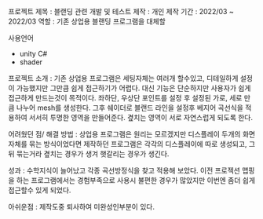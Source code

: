 프로젝트 제목 : 블랜딩 관련 개발 및 테스트
제작 : 개인
제작 기간 : 2022/03 ~ 2022/03
역할 : 기존 상업용 블랜딩 프로그램을 대체할 

사용언어
- unity C#
- shader

프로젝트 소개 : 
기존 상업용 프로그램은 세팅자체는 여러개 할수있고,
디테일하게 설정이 가능했지만 그만큼 쉽게 접근하기가 어렵다.
대신 기능은 단순하지만 사용자가 쉽게 접근하게 만드는것이 목적이다.
좌하단, 우상단 포인트를 설정 후 설정된 가로, 세로 만큼 나누어 mesh를 생성한다.
그후 쉐이더로 블랜드 라인을 설정후 베지어 곡선식을 적용하여 서서히 투명한 영역을 만들어준다.
곂치는 영역이 서로 자연스럽게 되도록 한다.

어려웠던 점/ 해결 방법 : 
상업용 프로그램은 원리는 모르겠지만 디스플레이 두개의 화면자체를 묶는 방식이었다면
제작하던 프로그램은 각각의 디스플레이에 따로 생성되고, 그 뒤 묶는거라 
곂치는 경우가 생겨 햇갈리는 경우가 생긴다.

성과 : 
수학지식이 늘어났고 각종 곡선방정식을 찾고 적용해 보았다. 이전 프로젝션 맵핑을 하는 프로그램에서는
경험부족으로 사용시 불편한 경우가 많았지만 이번엔 좀더 쉽게 접근할수 있게 되었다.

아쉬운점 : 
제작도중 퇴사하여 미완성인부분이 있다.

